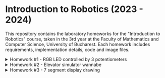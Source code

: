 # Introduction to Robotics (2023 - 2024)

This repository contains the laboratory homeworks for the "Introduction to Robotics" course, taken in the 3rd year at the Faculty of Mathematics and Computer Science, University of Bucharest. Each homework includes requirements, implementation details, code and image files.

<details>
 	<summary>Homework #1 - RGB LED controlled by 3 potentiometers</summary>
	<h2>Task Requirements</h2>
	Use a separate potentiometer for controlling each color of the RGB LED: Red, Green, and Blue. This control must leverage digital electronics. Specifically, you need to read the potentiometer’s value with Arduino and then write a mapped value to the LED pins.
	<h2>Photo of the setup</h2>
	<img src="Assets/rgb.jpg">
	<h2>Video</h2>
	<a href="https://youtu.be/r5gD0jrxwg8">YouTube link</a>
	
</details>

<details>
	<summary>Homework #2 - Elevator simulator wannabe</summary>
	<h2>Task Requirements</h2>
	Design a control system that simulates a 3-floor elevator using the Arduino platform. Here are the specific requirements:
	<ul>
		<li>LED Indicators: Each of the 3 LEDs should represent one of the 3 floors. The LED corresponding to the current floor should light up. Additionally, another LED should represent the elevator’s operational state. It should blink when the elevator is moving and remain static when stationary.</li>
		<li>Buttons: Implement 3 buttons that represent the call buttons from the 3 floors. When pressed, the elevator should simulate movement towards the floor after a short interval (2-3 seconds).
		</li>
		<li>Buzzer (optional for Computer Science, mandatory for CTI): The buzzer should sound briefly during the following scenarios:
			<ul>
				<li>Elevator arriving at the desired floor (something resembling a ”cling”).</li>
				<li>Elevator doors closing and movement (pro tip: split them into 2 different sounds).</li>
			</ul>
		</li>
		<li>State Change & Timers: If the elevator is already at the desired floor, pressing the button for that floor should have no effect. Otherwise, after a button press, the elevator should ”wait for the doors to close” and then ”move” to the corresponding floor. If the elevator is in movement, it should either do nothing or it should stack its decision (get to the first programmed floor, open the doors, wait, close them and then go to the next desired floor).</li>
		<li>Debounce: Remember to implement debounce for the buttons to avoid unintentional repeated button presses.</li>
	</ul>
	<h2>Photo of the setup</h2>
	<img src="Assets/homework_2.jpg">
	<h2>Video</h2>
	<a href="https://youtu.be/LfgWHZSbjWU">YouTube link</a>

</details>

<details>
	<summary>Homework #3 - 7 segment display drawing</summary>
	<h2>Task Requirements</h2>
	Use the joystick to control the position of the segment and ”draw” on the display. The movement between segments should be natural, meaning they should jump from the current position only to neighbors, but without passing through ”walls”. Requirements:
	<ul>
		<li>The initial position should be on the DP. The current position always blinks (irrespective of the fact that the segment is on or off). Use the joystick to move from one position to neighbors. Short pressing the button toggles the segment state from ON to OFF or from OFF to ON. Long pressing the button resets the entire display by turning all the segments OFF and moving the current position to the decimal point.</li>
	</ul>	
	<h2>Photo of the setup</h2>
	<img src="Assets/homework_3.jpg">
	<h2>Video</h2>
	<a href="https://youtu.be/cHurHx7VuAc">YouTube link</a>
	</ul>

</details>